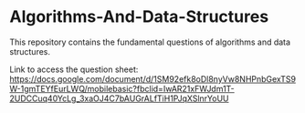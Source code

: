 # Algorithms-And-Data-Structures
This repository contains the fundamental questions of algorithms and data structures.

Link to access the question sheet: https://docs.google.com/document/d/1SM92efk8oDl8nyVw8NHPnbGexTS9W-1gmTEYfEurLWQ/mobilebasic?fbclid=IwAR21xFWJdm1T-2UDCCuq40YcLg_3xaOJ4C7bAUGrALfTiH1PJqXSlnrYoUU
